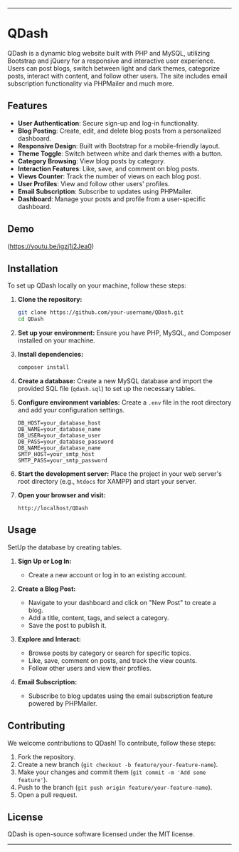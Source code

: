
---

# QDash

QDash is a dynamic blog website built with PHP and MySQL, utilizing Bootstrap and jQuery for a responsive and interactive user experience. Users can post blogs, switch between light and dark themes, categorize posts, interact with content, and follow other users. The site includes email subscription functionality via PHPMailer and much more.

## Features

- **User Authentication**: Secure sign-up and log-in functionality.
- **Blog Posting**: Create, edit, and delete blog posts from a personalized dashboard.
- **Responsive Design**: Built with Bootstrap for a mobile-friendly layout.
- **Theme Toggle**: Switch between white and dark themes with a button.
- **Category Browsing**: View blog posts by category.
- **Interaction Features**: Like, save, and comment on blog posts.
- **Views Counter**: Track the number of views on each blog post.
- **User Profiles**: View and follow other users' profiles.
- **Email Subscription**: Subscribe to updates using PHPMailer.
- **Dashboard**: Manage your posts and profile from a user-specific dashboard.

## Demo


(https://youtu.be/igzj1j2Jea0) 

## Installation

To set up QDash locally on your machine, follow these steps:

1. **Clone the repository:**
   ```bash
   git clone https://github.com/your-username/QDash.git
   cd QDash
   ```

2. **Set up your environment:**
   Ensure you have PHP, MySQL, and Composer installed on your machine.

3. **Install dependencies:**
   ```bash
   composer install
   ```

4. **Create a database:**
   Create a new MySQL database and import the provided SQL file (`qdash.sql`) to set up the necessary tables.

5. **Configure environment variables:**
   Create a `.env` file in the root directory and add your configuration settings.
   ```env
   DB_HOST=your_database_host
   DB_NAME=your_database_name
   DB_USER=your_database_user
   DB_PASS=your_database_password
   DB_NAME=your_database_name
   SMTP_HOST=your_smtp_host
   SMTP_PASS=your_smtp_password
   ```

6. **Start the development server:**
   Place the project in your web server's root directory (e.g., `htdocs` for XAMPP) and start your server.

7. **Open your browser and visit:**
   ```
   http://localhost/QDash
   ```

## Usage

SetUp the database by creating tables.

1. **Sign Up or Log In:**
   - Create a new account or log in to an existing account.

2. **Create a Blog Post:**
   - Navigate to your dashboard and click on "New Post" to create a blog.
   - Add a title, content, tags, and select a category.
   - Save the post to publish it.

3. **Explore and Interact:**
   - Browse posts by category or search for specific topics.
   - Like, save, comment on posts, and track the view counts.
   - Follow other users and view their profiles.

4. **Email Subscription:**
   - Subscribe to blog updates using the email subscription feature powered by PHPMailer.

## Contributing

We welcome contributions to QDash! To contribute, follow these steps:

1. Fork the repository.
2. Create a new branch (`git checkout -b feature/your-feature-name`).
3. Make your changes and commit them (`git commit -m 'Add some feature'`).
4. Push to the branch (`git push origin feature/your-feature-name`).
5. Open a pull request.

## License

QDash is open-source software licensed under the MIT license.

---
